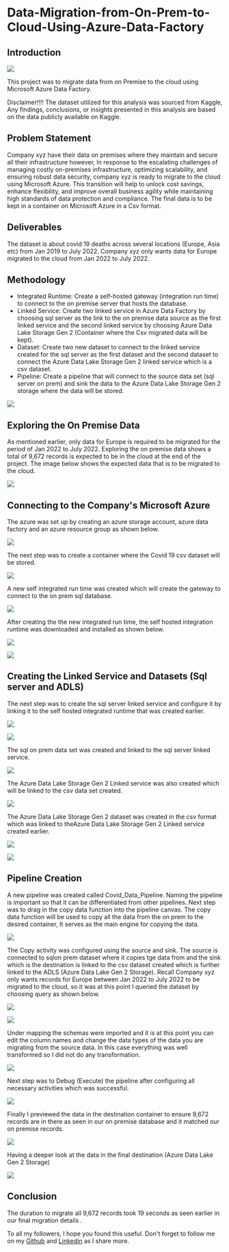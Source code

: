 # Data-Migration-from-On-Prem-to-Cloud-Using-Azure-Data-Factory

## Introduction
![](Intro_Pic.png)

This project was to migrate data from on Premise to the cloud using Microsoft Azure Data Factory.

Disclaimer!!!! The dataset utilized for this analysis was sourced from Kaggle,  Any findings, conclusions, or insights presented in this analysis are based on the data publicly available on Kaggle. 

## Problem Statement

Company xyz have their data on premises where they maintain and secure all their infrastructure however, In response to the escalating challenges of managing costly on-premises infrastructure, optimizing scalability, and ensuring robust data security, company xyz is ready to migrate to the cloud using Microsoft Azure. This transition will help to unlock cost savings, enhance flexibility, and improve overall business agility while maintaining high standards of data protection and compliance. The final data is to be kept in a container on Microsoft Azure in a Csv format.

## Deliverables

The dataset is about covid 19 deaths across several locations (Europe, Asia etc) from Jan 2019 to July 2022. Company xyz only wants data for Europe migrated to the cloud from Jan 2022 to July 2022.


## Methodology
- Integrated Runtime: Create a self-hosted gateway (integration run time) to connect to the on premise server that hosts the database.
-  Linked Service: Create two linked service in Azure Data Factory by choosing sql server as the link to the on premise data source as the first linked service and the second linked service by choosing Azure Data Lake Storage Gen 2 (Container where the Csv migrated data will be kept).
-  Dataset: Create two new dataset to connect to the linked service created for the sql server as the first dataset and the second dataset to connect the Azure Data Lake Storage Gen 2 linked service which is a csv dataset.
-  Pipeline: Create a pipeline that will connect to the source data set (sql server on prem) and sink the data to the Azure Data Lake Storage Gen 2 storage where the data will be stored.

  ![](Methodology.jpg)

## Exploring the On Premise Data 

As mentioned earlier, only data for Europe is required to be migrated for the period of Jan 2022 to July 2022. Exploring the on premise data shows a total of 9,672 records is expected to be in the cloud at the end of the project. The image below shows the expected data that is to be migrated to the cloud.

![](1_2SqlQuery.jpg)

## Connecting to the Company's Microsoft Azure

The azure was set up by creating an azure storage account, azure data factory and an azure resource group as shown below. 

![](1_ConnecttoAzure.jpg)

The next step was to create a container where the Covid 19 csv dataset will be stored.

![](2_NewContainer.jpg)

A new self integrated run time was created which will create the gateway to connect to the on prem sql database.

![](3_ADF_DownloadingIntRunTime.jpg)

After creating the the new integrated run time, the self hosted integration runtime was downloaded and installed as shown below.


![](4_ADF_Downloaded_IntRunTime.jpg)

![](5_ADF_RunningIntRuntime.jpg)

## Creating the Linked Service and Datasets (Sql server and ADLS)

The next step was to create the sql server linked service and configure it by linking it to the self hosted integrated runtime that was created earlier.

![](6_ADF_SQLLS.jpg)

![](7_ADF_ConfigureSQLls.jpg)

The sql on prem data set was created and linked to the sql server linked service.

![](9_ADF_Onprem_Ds.jpg)

The Azure Data Lake Storage Gen 2 Linked service was also created which will be linked to the csv data set created.

![](8_ADF_Destls.jpg)

The Azure Data Lake Storage Gen 2 dataset was created in the csv format which was linked to theAzure Data Lake Storage Gen 2 Linked service created earlier.

![](10_ADF_Csv_DestDS.jpg)

![](10B_ADF_Covid_Data_Dest.jpg)

## Pipeline Creation

A new pipeline was created called Covid_Data_Pipeline. Naming the pipeline is important so that it can be differentiated from other pipelines. Next step was to drag in the copy data function into the pipeline canvas. The copy data function will be used to copy all the data from the on prem to the desired container, It serves as the main engine for copying the data.

![](11_ADF_CovidData_Pipeline.jpg)

The Copy activity was configured using the source and sink. The source is connected to sqlon prem dataset where it copies tge data from and the sink which is the destination is linked to the csv dataset created which is further linked to the ADLS (Azure Data Lake Gen 2 Storage). Recall Company xyz only wants records for Europe between Jan 2022 to July 2022 to be migrated to the cloud, so it was at this point I queried the dataset by choosing query as shown below.

![](12_ADF_Configure_pipelineQuery.jpg)

![](12b_ADF_Configure_pipeline_Destls.jpg)

Under mapping the schemas were imported and it is at this point you can edit the column names and change the data types of the data you are migrating from the source data. In this case everything was well transformed so I did not do any transformation.


![](13_ADF_PipelineMapping.jpg)

Next step was to Debug (Execute) the pipeline after configuring all necessary activities which was successful.

![](14_Pipeline_Succeded.jpg)

Finally I previewed the data in the destination container to ensure 9,672 records are in there as seen in our on premise database and it matched our on premise records.

![](15_ADFSuceed_Details.jpg)

Having a deeper look at the data in the final destination (Azure Data Lake Gen 2 Storage)


![](16_ADF_CovidDataPreviewContainer.jpg)

## Conclusion

The duration to migrate all 9,672 records took 19 seconds as seen earlier in our final migration details .

To all my followers, I hope you found this useful. Don't forget to follow me on my [Github](https://github.com/Babzyadamu/) and [Linkedin](https://www.linkedin.com/in/ahmed-adamu-0b63b9a5) as I share more.




